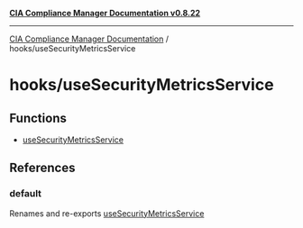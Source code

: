 [**CIA Compliance Manager Documentation v0.8.22**](../../README.md)

***

[CIA Compliance Manager Documentation](../../modules.md) / hooks/useSecurityMetricsService

# hooks/useSecurityMetricsService

## Functions

- [useSecurityMetricsService](functions/useSecurityMetricsService.md)

## References

### default

Renames and re-exports [useSecurityMetricsService](functions/useSecurityMetricsService.md)
